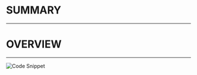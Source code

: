 # SUMMARY
---

# OVERVIEW
---

![Code Snippet]([https://github.com/JBBrian/US-Births/blob/6f98f400754dad1568c11a5a1e408fee36cb6f48/DASH-SCREENSHOT.png](https://github.com/JBBrian/Gun-Violence-Analysis/blob/d1947acde9cd05b24115211b0da918bd63e21d73/code-snippet.png)https://github.com/JBBrian/Gun-Violence-Analysis/blob/d1947acde9cd05b24115211b0da918bd63e21d73/code-snippet.png)
